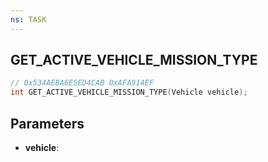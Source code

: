 ```yaml
---
ns: TASK
---
```

## GET_ACTIVE_VEHICLE_MISSION_TYPE

```c
// 0x534AEBA6E5ED4CAB 0xAFA914EF
int GET_ACTIVE_VEHICLE_MISSION_TYPE(Vehicle vehicle);
```

## Parameters
* **vehicle**:
